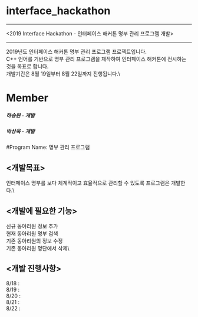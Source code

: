 # interface_hackathon

***
<2019 Interface Hackathon - 인터페이스 해커톤 명부 관리 프로그램 개발>
***

2019년도 인터페이스 해커톤 명부 관리 프로그램 프로젝트입니다.\
C++ 언어를 기반으로 명부 관리 프로그램을 제작하여 인터페이스 해커톤에 전시하는 것을 목표로 합니다.\
개발기간은 8월 19일부터 8월 22일까지 진행됩니다.\

# Member
##### 하승원 - 개발
##### 박상욱 - 개발 

#Program Name: 명부 관리 프로그램

<개발목표>
----------
인터페이스 명부를 보다 체계적이고 효율적으로 관리할 수 있도록 프로그램은 개발한다.\

<개발에 필요한 기능>
--------------------
신규 동아리원 정보 추가\
현재 동아리원 명부 검색\
기존 동아리원의 정보 수정\
기존 동아리원 명단에서 삭제\

<개발 진행사항>
---------------
8/18 :\
8/19 :\
8/20 :\
8/21 :\
8/22 :
